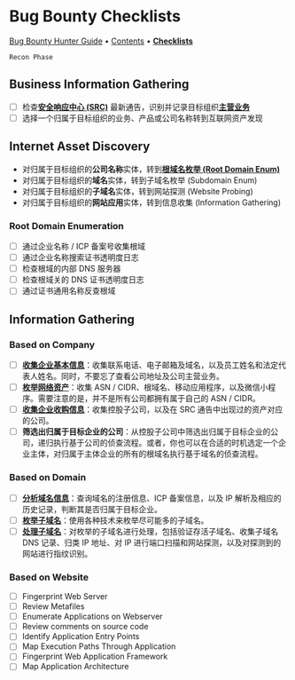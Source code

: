 # Bug Bounty Checklists

[Bug Bounty Hunter Guide](https://app.gitbook.com/o/EOc6S49gNX0wky8nj5si/s/dIwZJMkFd4Zza9vjuuJ7/) • [Contents](table-of-contents.md) • [**Checklists**](bug-bounty-checklists.md)

`Recon Phase`

## Business Information Gathering

* [ ] 检查[**安全响应中心 (SRC)**](../awesome-bugbounty/security-response-center.md) 最新通告，识别并记录目标组织[**主营业务**](../reconnaissance/business-info-gathering.md)
* [ ] 选择一个归属于目标组织的业务、产品或公司名称转到互联网资产发现

## Internet Asset Discovery

* 对归属于目标组织的**公司名称**实体，转到[**根域名枚举 (Root Domain Enum)**](../reconnaissance/root-domain-enum.md)
* 对归属于目标组织的**域名**实体，转到子域名枚举 (Subdomain Enum)
* 对归属于目标组织的**子域名**实体，转到网站探测 (Website Probing)
* 对归属于目标组织的**网站应用**实体，转到信息收集 (Information Gathering)

### Root Domain Enumeration

* [ ] 通过企业名称 / ICP 备案号收集根域
* [ ] 通过企业名称搜索证书透明度日志
* [ ] 检查根域的内部 DNS 服务器
* [ ] 检查根域关的 DNS 证书透明度日志
* [ ] 通过证书通用名称反查根域

## Information Gathering









### Based on Company

* [ ] [**收集企业基本信息**](../reconnaissance/business-info-gathering.md)：收集联系电话、电子邮箱及域名，以及员工姓名和法定代表人姓名。同时，不要忘了查看公司地址及公司主营业务。
* [ ] [**枚举网络资产**](../reconnaissance/internet-asset-discovery.md)：收集 ASN / CIDR、根域名、移动应用程序，以及微信小程序。需要注意的是，并不是所有公司都拥有属于自己的 ASN / CIDR。
* [ ] [**收集企业收购信息**](broken-reference)：收集控股子公司，以及在 SRC 通告中出现过的资产对应的公司。
* [ ] **筛选出归属于目标企业的公司**：从控股子公司中筛选出归属于目标企业的公司，递归执行基于公司的侦查流程。或者，你也可以在合适的时机选定一个企业主体，对归属于主体企业的所有的根域名执行基于域名的侦查流程。

### Based on Domain

* [ ] [**分析域名信息**](../reconnaissance/pending-pages/vulnerability-assessment-greater-than-web-greater-than-information-gathering/domain-analysis.md)：查询域名的注册信息、ICP 备案信息，以及 IP 解析及相应的历史记录，判断其是否归属于目标企业。
* [ ] [**枚举子域名**](../reconnaissance/subdomain-enumeration.md)：使用各种技术来枚举尽可能多的子域名。
* [ ] [**处理子域名**](../reconnaissance/pending-pages/domain-based.md)：对枚举的子域名进行处理，包括验证存活子域名、收集子域名 DNS 记录、归类 IP 地址、对 IP 进行端口扫描和网站探测，以及对探测到的网站进行指纹识别。

### Based on Website

* [ ] Fingerprint Web Server
* [ ] Review Metafiles
* [ ] Enumerate Applications on Webserver
* [ ] Review comments on source code
* [ ] Identify Application Entry Points
* [ ] Map Execution Paths Through Application
* [ ] Fingerprint Web Application Framework
* [ ] Map Application Architecture
